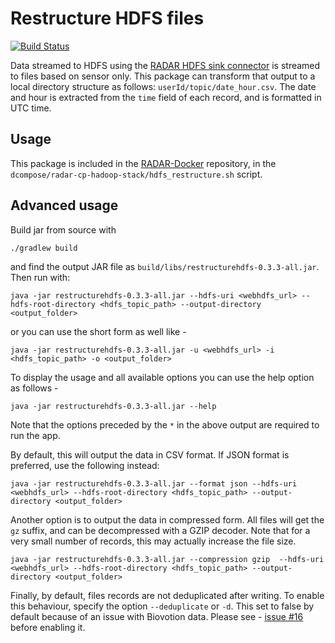 # Restructure HDFS files

[![Build Status](https://travis-ci.org/RADAR-base/Restructure-HDFS-topic.svg?branch=master)](https://travis-ci.org/RADAR-base/Restructure-HDFS-topic)

Data streamed to HDFS using the [RADAR HDFS sink connector](https://github.com/RADAR-CNS/RADAR-HDFS-Sink-Connector) is streamed to files based on sensor only. This package can transform that output to a local directory structure as follows: `userId/topic/date_hour.csv`. The date and hour is extracted from the `time` field of each record, and is formatted in UTC time.

## Usage

This package is included in the [RADAR-Docker](https://github.com/RADAR-CNS/RADAR-Docker) repository, in the `dcompose/radar-cp-hadoop-stack/hdfs_restructure.sh` script.

## Advanced usage

Build jar from source with

```shell
./gradlew build
```
and find the output JAR file as `build/libs/restructurehdfs-0.3.3-all.jar`. Then run with:

```shell
java -jar restructurehdfs-0.3.3-all.jar --hdfs-uri <webhdfs_url> --hdfs-root-directory <hdfs_topic_path> --output-directory <output_folder>
```
or you can use the short form as well like - 
```shell
java -jar restructurehdfs-0.3.3-all.jar -u <webhdfs_url> -i <hdfs_topic_path> -o <output_folder>
```

To display the usage and all available options you can use the help option as follows - 
```shell
java -jar restructurehdfs-0.3.3-all.jar --help
```
Note that the options preceded by the `*` in the above output are required to run the app.

By default, this will output the data in CSV format. If JSON format is preferred, use the following instead:
```shell
java -jar restructurehdfs-0.3.3-all.jar --format json --hdfs-uri <webhdfs_url> --hdfs-root-directory <hdfs_topic_path> --output-directory <output_folder>
```

Another option is to output the data in compressed form. All files will get the `gz` suffix, and can be decompressed with a GZIP decoder. Note that for a very small number of records, this may actually increase the file size.
```
java -jar restructurehdfs-0.3.3-all.jar --compression gzip  --hdfs-uri <webhdfs_url> --hdfs-root-directory <hdfs_topic_path> --output-directory <output_folder>
```

Finally, by default, files records are not deduplicated after writing. To enable this behaviour, specify the option `--deduplicate` or `-d`. This set to false by default because of an issue with Biovotion data. Please see - [issue #16](https://github.com/RADAR-base/Restructure-HDFS-topic/issues/16) before enabling it.
